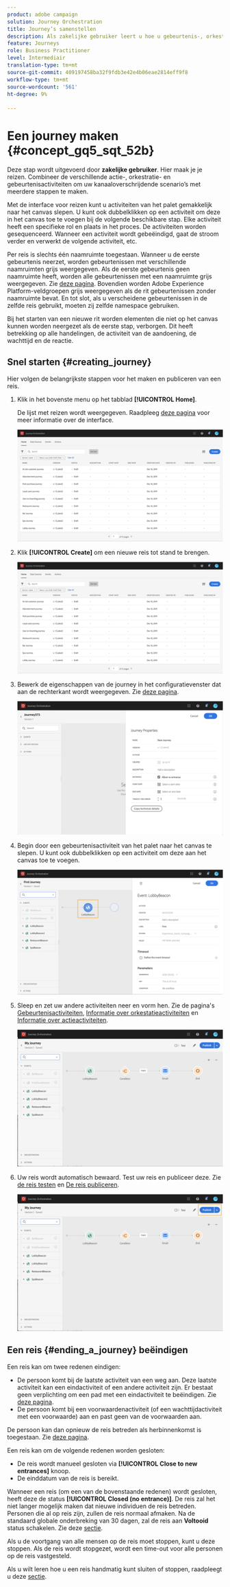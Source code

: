 ```yaml
---
product: adobe campaign
solution: Journey Orchestration
title: Journey’s samenstellen
description: Als zakelijke gebruiker leert u hoe u gebeurtenis-, orkest- en actieactiviteiten kunt combineren om een reis te maken.
feature: Journeys
role: Business Practitioner
level: Intermediair
translation-type: tm+mt
source-git-commit: 409197458ba32f9fdb3e42e4b06eae2814eff9f8
workflow-type: tm+mt
source-wordcount: '561'
ht-degree: 9%

---
```



# Een journey maken {#concept_gq5_sqt_52b}

Deze stap wordt uitgevoerd door **zakelijke gebruiker**. Hier maak je je reizen. Combineer de verschillende actie-, orkestratie- en gebeurtenisactiviteiten om uw kanaaloverschrijdende scenario’s met meerdere stappen te maken.

Met de interface voor reizen kunt u activiteiten van het palet gemakkelijk naar het canvas slepen. U kunt ook dubbelklikken op een activiteit om deze in het canvas toe te voegen bij de volgende beschikbare stap. Elke activiteit heeft een specifieke rol en plaats in het proces. De activiteiten worden gesequenceerd. Wanneer een activiteit wordt gebeëindigd, gaat de stroom verder en verwerkt de volgende activiteit, etc.

Per reis is slechts één naamruimte toegestaan. Wanneer u de eerste gebeurtenis neerzet, worden gebeurtenissen met verschillende naamruimten grijs weergegeven. Als de eerste gebeurtenis geen naamruimte heeft, worden alle gebeurtenissen met een naamruimte grijs weergegeven. Zie [deze pagina](../event/selecting-the-namespace.md). Bovendien worden Adobe Experience Platform-veldgroepen grijs weergegeven als de rit gebeurtenissen zonder naamruimte bevat. En tot slot, als u verscheidene gebeurtenissen in de zelfde reis gebruikt, moeten zij zelfde namespace gebruiken.

Bij het starten van een nieuwe rit worden elementen die niet op het canvas kunnen worden neergezet als de eerste stap, verborgen. Dit heeft betrekking op alle handelingen, de activiteit van de aandoening, de wachttijd en de reactie.

## Snel starten {#creating_journey}

Hier volgen de belangrijkste stappen voor het maken en publiceren van een reis.

1. Klik in het bovenste menu op het tabblad **[!UICONTROL Home]**.

   De lijst met reizen wordt weergegeven. Raadpleeg [deze pagina](../building-journeys/using-the-journey-designer.md) voor meer informatie over de interface.

   ![](../assets/journey30.png)

1. Klik **[!UICONTROL Create]** om een nieuwe reis tot stand te brengen.

   ![](../assets/journey31.png)

1. Bewerk de eigenschappen van de journey in het configuratievenster dat aan de rechterkant wordt weergegeven. Zie [deze pagina](../building-journeys/changing-properties.md).

   ![](../assets/journey32.png)

1. Begin door een gebeurtenisactiviteit van het palet naar het canvas te slepen. U kunt ook dubbelklikken op een activiteit om deze aan het canvas toe te voegen.

   ![](../assets/journey33.png)

1. Sleep en zet uw andere activiteiten neer en vorm hen. Zie de pagina&#39;s [Gebeurtenisactiviteiten](../building-journeys/event-activities.md), [Informatie over orkestatieactiviteiten](../building-journeys/about-orchestration-activities.md) en [Informatie over actieactiviteiten](../building-journeys/about-action-activities.md).

   ![](../assets/journey34.png)

1. Uw reis wordt automatisch bewaard. Test uw reis en publiceer deze. Zie [de reis testen](../building-journeys/testing-the-journey.md) en [De reis publiceren](../building-journeys/publishing-the-journey.md).

   ![](../assets/journey36.png)

## Een reis {#ending_a_journey} beëindigen

Een reis kan om twee redenen eindigen:

* De persoon komt bij de laatste activiteit van een weg aan. Deze laatste activiteit kan een eindactiviteit of een andere activiteit zijn. Er bestaat geen verplichting om een pad met een eindactiviteit te beëindigen. Zie [deze pagina](../building-journeys/end-activity.md).
* De persoon komt bij een voorwaardenactiviteit (of een wachttijdactiviteit met een voorwaarde) aan en past geen van de voorwaarden aan.

De persoon kan dan opnieuw de reis betreden als herbinnenkomst is toegestaan. Zie [deze pagina](../building-journeys/changing-properties.md).

Een reis kan om de volgende redenen worden gesloten:

* De reis wordt manueel gesloten via **[!UICONTROL Close to new entrances]** knoop.
* De einddatum van de reis is bereikt.

Wanneer een reis (om een van de bovenstaande redenen) wordt gesloten, heeft deze de status **[!UICONTROL Closed (no entrance)]**. De reis zal het niet langer mogelijk maken dat nieuwe individuen de reis betreden. Personen die al op reis zijn, zullen de reis normaal afmaken. Na de standaard globale onderbreking van 30 dagen, zal de reis aan **Voltooid** status schakelen. Zie deze [sectie](../building-journeys/changing-properties.md#entrance).

Als u de voortgang van alle mensen op de reis moet stoppen, kunt u deze stoppen. Als de reis wordt stopgezet, wordt een time-out voor alle personen op de reis vastgesteld.

Als u wilt leren hoe u een reis handmatig kunt sluiten of stoppen, raadpleegt u deze [sectie](../building-journeys/terminating-a-journey.md).